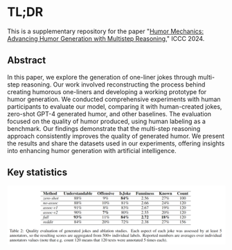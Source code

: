 # TL;DR

This is a supplementary repository for the paper "[Humor Mechanics: Advancing Humor Generation with Multistep Reasoning](https://arxiv.org/abs/2405.07280)," ICCC 2024.

## Abstract

In this paper, we explore the generation of one-liner jokes through multi-step reasoning. Our work involved reconstructing the process behind creating humorous one-liners and developing a working prototype for humor generation. We conducted comprehensive experiments with human participants to evaluate our model, comparing it with human-created jokes, zero-shot GPT-4 generated humor, and other baselines. The evaluation focused on the quality of humor produced, using human labeling as a benchmark. Our findings demonstrate that the multi-step reasoning approach consistently improves the quality of generated humor. We present the results and share the datasets used in our experiments, offering insights into enhancing humor generation with artificial intelligence.

## Key statistics 

![quality evaluation](https://github.com/altsoph/humor-mechanics/raw/main/hm_pic2.png)
